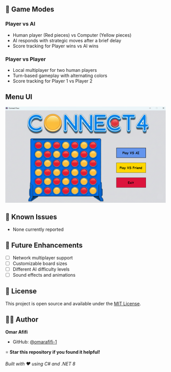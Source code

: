 ## 🎯 Game Modes

### Player vs AI
- Human player (Red pieces) vs Computer (Yellow pieces)
- AI responds with strategic moves after a brief delay
- Score tracking for Player wins vs AI wins

### Player vs Player
- Local multiplayer for two human players
- Turn-based gameplay with alternating colors
- Score tracking for Player 1 vs Player 2

## Menu UI

![Connect Four Menu Interface](/ConnectFourGame/MenuUI.png)

## 🐛 Known Issues

- None currently reported

## 🔮 Future Enhancements

- [ ] Network multiplayer support
- [ ] Customizable board sizes
- [ ] Different AI difficulty levels
- [ ] Sound effects and animations

## 📝 License

This project is open source and available under the [MIT License](LICENSE).

## 👨‍💻 Author

**Omar Afifi**
- GitHub: [@omarafifi-1](https://github.com/omarafifi-1)


⭐ **Star this repository if you found it helpful!**

*Built with ❤️ using C# and .NET 8*